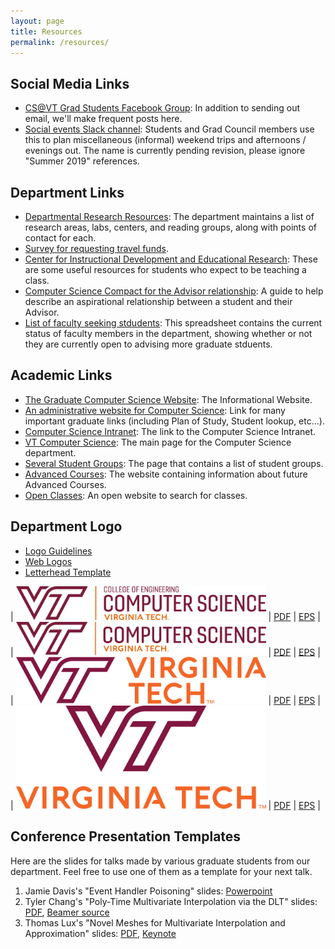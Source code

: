 ```yaml
---
layout: page
title: Resources
permalink: /resources/
---
```


## Social Media Links 

* [CS@VT Grad Students Facebook Group](https://www.facebook.com/groups/vtcsgrads): In addition to sending out email, we'll make frequent posts here.
* [Social events Slack channel](https://join.slack.com/t/vtcsgradsummer19/shared_invite/enQtNjcwOTA4NTMzMzAyLTM4MzJhM2IzMGQ0ZWNiZmIzMGJmZjAxNjhhZWNlYmUzZjJlOTkxMjMzMmY5NDk4MzBjYTc5OGM4NTY4OWNmNmI): Students and Grad Council members use this to plan miscellaneous (informal) weekend trips and afternoons / evenings out. The name is currently pending revision, please ignore "Summer 2019" references.

## Department Links

* [Departmental Research Resources](https://cs.vt.edu/Research.html): The department maintains a list of research areas, labs, centers, and reading groups, along with points of contact for each.
* [Survey for requesting travel funds](https://docs.google.com/forms/d/e/1FAIpQLSc5SDVLgrrGsBzj25m_ChcLwIUKeVY7qhzA7-c957jbNfxnJQ/viewform?usp=sf_link).
* [Center for Instructional Development and Educational Research](/cider/): These are some useful resources for students who expect to be teaching a class.
* [Computer Science Compact for the Advisor relationship](https://gpc.cs.vt.edu/shaffer/CSCompact.pdf): A guide to help describe an aspirational relationship between a student and their Advisor.
* [List of faculty seeking stdudents](https://docs.google.com/spreadsheets/d/1BD1zxg6qMXW01GLofcS1ny034B7aQVT9zjuZF1CUgBQ): This spreadsheet contains the current status of faculty members in the department, showing whether or not they are currently open to advising more graduate stduents.

## Academic Links
* [The Graduate Computer Science Website](https://cs.vt.edu/Graduate): The Informational Website.
* [An administrative website for Computer Science](https://gpc.cs.vt.edu): Link for many important graduate links (including Plan of Study, Student lookup, etc...).
* [Computer Science Intranet](https://admin.cs.vt.edu): The link to the Computer Science Intranet.
* [VT Computer Science](https://cs.vt.edu/Graduate): The main page for the Computer Science department.
* [Several Student Groups](https://cs.vt.edu/Community/studentgroups.html): The page that contains a list of student groups.
* [Advanced Courses](http://people.cs.vt.edu/barnette/grad/courses): The website containing information about future Advanced Courses.
* [Open Classes](https://banweb.banner.vt.edu/ssb/prod/HZSKVTSC.P_DispRequest): An open website to search for classes.

## Department Logo

* [Logo Guidelines](https://vt.edu/brand/resources/logo-guidelines.html)
* [Web Logos](https://vt.edu/brand/resources/downloads.html)
* [Letterhead Template](https://www.overleaf.com/latex/templates/virginia-tech-letterhead-template/wgzftxptdjrd)

| <img src='/assets/logos/vt_inline_ce_computer_science.png' width='400'/> | [PDF](/assets/logos/vt_inline_ce_computer_science.pdf) | [EPS](/assets/logos/vt_inline_ce_computer_science.eps) |
| <img src='/assets/logos/vt_inline_computer_science.png' width='400'/> | [PDF](/assets/logos/vt_inline_computer_science.pdf) | [EPS](/assets/logos/vt_inline_computer_science.eps) |
| <img src='/assets/logos/vt_logo_inline.png' width='400'/> | [PDF](/assets/logos/vt_logo_inline.pdf) | [EPS](/assets/logos/vt_logo_inline.eps) |
| <img src='/assets/logos/vt_logo.png' width='400'/> | [PDF](/assets/logos/vt_logo.pdf) | [EPS](/assets/logos/vt_logo.eps) |

## Conference Presentation Templates

Here are the slides for talks made by various graduate students from our department.
Feel free to use one of them as a template for your next talk.

1. Jamie Davis's "Event Handler Poisoning" slides: [Powerpoint](/assets/presentation-templates/DavisWilliamsonLee-USENIXSecurity-SenseOfTime-NodeCure-v4.1.pptx)
2. Tyler Chang's "Poly-Time Multivariate Interpolation via the DLT" slides: [PDF](/assets/presentation-templates/ChangWatsonLuxLiXuButtCameronHong-PolyTimeInterpolation-ACMRegional.pdf), [Beamer source](/assets/presentation-templates/ChangWatsonLuxLiXuButtCameronHong-PolyTimeInterpolation-ACMRegional.tgz)
3. Thomas Lux's "Novel Meshes for Multivariate Interpolation and Approximation" slides: [PDF](/assets/presentation-templates/LuxWatsonChangBernardLiYuXuBackButtCameronHongYao-NovelMeshesForMultivariateInterpolationAndApproximation.pdf), [Keynote](/assets/presentation-templates/LuxWatsonChangBernardLiYuXuBackButtCameronHongYao-NovelMeshesForMultivariateInterpolationAndApproximation.key)
